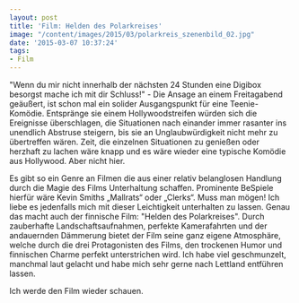 ```yaml
---
layout: post
title: 'Film: Helden des Polarkreises'
image: "/content/images/2015/03/polarkreis_szenenbild_02.jpg"
date: '2015-03-07 10:37:24'
tags:
- Film
---
```


"Wenn du mir nicht innerhalb der nächsten 24 Stunden eine Digibox besorgst mache ich mit dir Schluss!" - Die Ansage an einem Freitagabend geäußert, ist schon mal ein solider Ausgangspunkt für eine Teenie-Komödie. Entspränge sie einem Hollywoodstreifen würden sich die Ereignisse überschlagen, die Situationen nach einander immer rasanter ins unendlich Abstruse steigern, bis sie an Unglaubwürdigkeit nicht mehr zu übertreffen wären. Zeit, die einzelnen Situationen zu genießen oder herzhaft zu lachen wäre knapp und es wäre wieder eine typische Komödie aus Hollywood. Aber nicht hier.

Es gibt so ein Genre an Filmen die aus einer relativ belanglosen Handlung durch die Magie des Films Unterhaltung schaffen. Prominente BeSpiele hierfür wäre Kevin Smiths „Mallrats“ oder „Clerks“. Muss man mögen! Ich liebe es jedenfalls mich mit dieser Leichtigkeit unterhalten zu lassen. Genau das macht auch der finnische Film: "Helden des Polarkreises". Durch zauberhafte Landschaftsaufnahmen, perfekte Kamerafahrten und der andauernden Dämmerung bietet der Film seine ganz eigene Atmosphäre, welche durch die drei Protagonisten des Films, den trockenen Humor und finnischen Charme perfekt unterstrichen wird. Ich habe viel geschmunzelt, manchmal laut gelacht und habe mich sehr gerne nach Lettland entführen lassen. 

Ich werde den Film wieder schauen.

